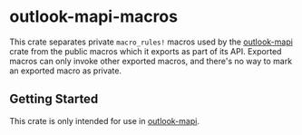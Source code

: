 # outlook-mapi-macros
This crate separates private `macro_rules!` macros used by the [outlook-mapi](https://crates.io/crates/outlook-mapi) crate from the public macros which it exports as part of its API. Exported macros can only invoke other exported macros, and there's no way to mark an exported macro as private.

## Getting Started
This crate is only intended for use in [outlook-mapi](https://crates.io/crates/outlook-mapi).
